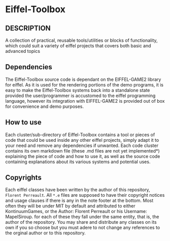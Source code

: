 # Eiffel-Toolbox

## DESCRIPTION

A collection of practical, reusable tools/utilities or blocks of functionality, which could suit a variety of eiffel projects that covers both basic and advanced topics

## Dependencies

The Eiffel-Toolbox source code is dependant on the EIFFEL-GAME2 library for eiffel. As it is used for the rendering portions of the demo programs, it is easy to make the Eiffel-Toolbox systems back into a standalone state provided the user/programmer is accustomed to the eiffel programming language, however its integration with EIFFEL-GAME2 is provided out of box for convenience and demo purposes.

## How to use

Each cluster/sub-directory of Eiffel-Toolbox contains a tool or pieces of code that could be used inside any other eiffel projects, simply adapt it to your need and remove any dependencies if unwanted. Each code cluster contains its own markdown file (these .md files are not yet implemented*) explaining the piece of code and how to use it, as well as the source code containing explanations about its various systems and potential uses.

## Copyrights

Each eiffel classes have been written by the author of this repository, `Florent Perreault`. All `*.e` files are supposed to have their copyright notices and usage clauses if there is any in the note footer at the bottom. Most often they will be under MIT by default and attributed to either KontinuumGames, or the Author: Florent Perreault or his Username: MapelSiroup. for each of these they fall under the same entity, that is, the author of the repository. You may share and distribute any classes on its own if you so choose but you must adere to not change any references to the orginal author or to this repository.
